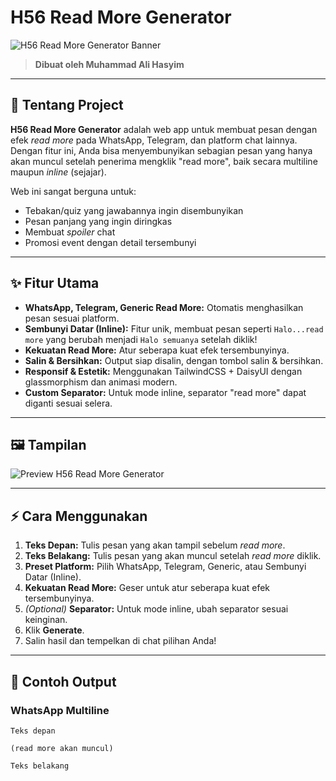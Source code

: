 # H56 Read More Generator

![H56 Read More Generator Banner](https://user-images.githubusercontent.com/your-banner-image.png)

> **Dibuat oleh Muhammad Ali Hasyim**

---

## 🚀 Tentang Project

**H56 Read More Generator** adalah web app untuk membuat pesan dengan efek _read more_ pada WhatsApp, Telegram, dan platform chat lainnya. Dengan fitur ini, Anda bisa menyembunyikan sebagian pesan yang hanya akan muncul setelah penerima mengklik "read more", baik secara multiline maupun _inline_ (sejajar).

Web ini sangat berguna untuk:
- Tebakan/quiz yang jawabannya ingin disembunyikan
- Pesan panjang yang ingin diringkas
- Membuat _spoiler_ chat
- Promosi event dengan detail tersembunyi

---

## ✨ Fitur Utama

- **WhatsApp, Telegram, Generic Read More:** Otomatis menghasilkan pesan sesuai platform.
- **Sembunyi Datar (Inline):** Fitur unik, membuat pesan seperti `Halo...read more` yang berubah menjadi `Halo semuanya` setelah diklik!
- **Kekuatan Read More:** Atur seberapa kuat efek tersembunyinya.
- **Salin & Bersihkan:** Output siap disalin, dengan tombol salin & bersihkan.
- **Responsif & Estetik:** Menggunakan TailwindCSS + DaisyUI dengan glassmorphism dan animasi modern.
- **Custom Separator:** Untuk mode inline, separator "read more" dapat diganti sesuai selera.

---

## 🖼️ Tampilan

![Preview H56 Read More Generator](https://user-images.githubusercontent.com/your-preview-image.png)

---

## ⚡ Cara Menggunakan

1. **Teks Depan:** Tulis pesan yang akan tampil sebelum _read more_.
2. **Teks Belakang:** Tulis pesan yang akan muncul setelah _read more_ diklik.
3. **Preset Platform:** Pilih WhatsApp, Telegram, Generic, atau Sembunyi Datar (Inline).
4. **Kekuatan Read More:** Geser untuk atur seberapa kuat efek tersembunyinya.
5. _(Optional)_ **Separator:** Untuk mode inline, ubah separator sesuai keinginan.
6. Klik **Generate**.
7. Salin hasil dan tempelkan di chat pilihan Anda!

---

## 📱 Contoh Output

### WhatsApp Multiline

```text
Teks depan

(read more akan muncul)

Teks belakang
